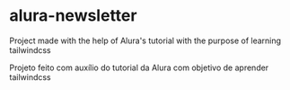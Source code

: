 # alura-newsletter
Project made with the help of Alura's tutorial with the purpose of learning tailwindcss

Projeto feito com auxílio do tutorial da Alura com objetivo de aprender tailwindcss
